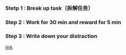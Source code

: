 ### Stetp 1 : Break up task（拆解任务）

### Step 2 : Work for 30 min and reward for 5 min

### Step 3 : Write down your distraction

[link](https://weibo.com/tv/v/GwKwyBLFh?fid=1034:4278053086389703)




